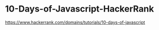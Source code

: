 # 10-Days-of-Javascript-HackerRank
https://www.hackerrank.com/domains/tutorials/10-days-of-javascript
